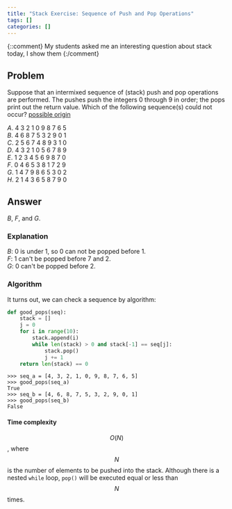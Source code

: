 ```yaml
---
title: "Stack Exercise: Sequence of Push and Pop Operations"
tags: []
categories: []
---
```

{::comment}
My students asked me an interesting question about stack today, I show them
{:/comment}

## Problem
Suppose that an intermixed sequence of (stack) push and pop operations are performed. The pushes push the integers 0 through 9 in order; the pops print out the return value. Which of the following sequence(s) could not occur? [possible origin](https://www.cs.princeton.edu/courses/archive/fall14/cos126/precepts/StackQueueEx.pdf)

*A*. 4 3 2 1 0 9 8 7 6 5  
*B*. 4 6 8 7 5 3 2 9 0 1  
*C*. 2 5 6 7 4 8 9 3 1 0  
*D*. 4 3 2 1 0 5 6 7 8 9  
*E*. 1 2 3 4 5 6 9 8 7 0  
*F*. 0 4 6 5 3 8 1 7 2 9  
*G*. 1 4 7 9 8 6 5 3 0 2  
*H*. 2 1 4 3 6 5 8 7 9 0  

## Answer
*B*, *F*, and *G*.

### Explanation
*B*: 0 is under 1, so 0 can not be popped before 1.  
*F*: 1 can't be popped before 7 and 2.  
*G*: 0 can't be popped before 2.  

### Algorithm
It turns out, we can check a sequence by algorithm:
```python
def good_pops(seq):
    stack = []
    j = 0
    for i in range(10):
        stack.append(i)
        while len(stack) > 0 and stack[-1] == seq[j]:
            stack.pop()
            j += 1
    return len(stack) == 0
```
```console
>>> seq_a = [4, 3, 2, 1, 0, 9, 8, 7, 6, 5]
>>> good_pops(seq_a)
True
>>> seq_b = [4, 6, 8, 7, 5, 3, 2, 9, 0, 1]
>>> good_pops(seq_b)
False
```

#### Time complexity
$$O(N)$$, where $$N$$ is the number of elements to be pushed into the stack. Although there is a nested `while` loop, `pop()` will be executed equal or less than $$N$$ times.
